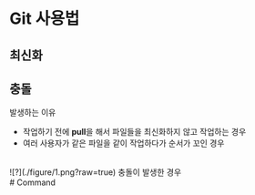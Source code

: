 # Git 사용법
  
## 최신화
## 충돌
발생하는 이유
- 작업하기 전에 **pull**을 해서 파일들을 최신화하지 않고 작업하는 경우
- 여러 사용자가 같은 파일을 같이 작업하다가 순서가 꼬인 경우
<br>
![?](./figure/1.png?raw=true)  
충돌이 발생한 경우
<br>
# Command
